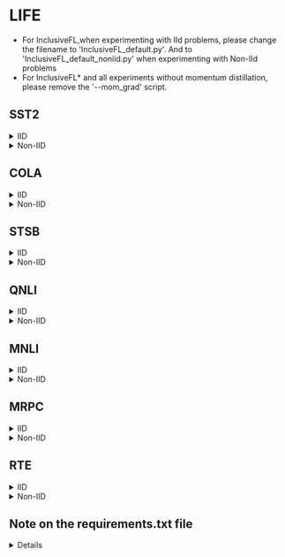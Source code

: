 # LIFE
- For InclusiveFL,when experimenting with IId problems, please change the filename to 'InclusiveFL_default.py'. And to 'InclusiveFL_default_noniid.py' when experimenting with Non-IId problems
- For InclusiveFL* and all experiments without momentum distillation, please remove the '--mom_grad' script.
## SST2
<details>
  <summary>IID </summary>
  <pre><code>python LIFE.py --model_name_or_path roberta-base --task_name sst2 --local_cls --local_one --local_pooler --mom_grad --mom_beta 0.2 --log_round 5 --portion 1 1 1 --pick_percentage 0.1 --rounds 100  --strategy split --leader_epoch 5 --num_users 1000 --seed 1762505000
  </code></pre>
  <p> The link to the results of the experiment: </p>
  <ul>
    <li><a href="./output_diff_datasets/LIFE_sst2_accuracy(9_9_9).csv">IID(1:1:1) result</a></li>
    <p> For IID(19:6:1) please modify '--group 19 6 1' </p>
    <li><a href="./output_diff_datasets/LIFE_sst2_accuracy(19_6_1).csv">IID(19:6:1) result</a></li>
  </ul>
</details>

<details>
  <summary>Non-IID</summary>
  <pre><code>python LIFE_noniid.py --model_name_or_path roberta-base --task_name sst2 --local_cls --local_one --local_pooler --mom_grad --mom_beta 0.2 --log_round 5 --portion 5 3 2 --pick_percentage 0.1 --rounds 100 --strategy split --sample_ratio 0.027 --leader_epoch 5 --num_users 1000 --manual_distribution --seed 1762505000
  </code></pre>
  <p> The link to the results of the experiment: </p>
  <ul>
    <li><a href="./output_diff_datasets/LIFE_sst2_accuracy_noniid.csv">Non-IID result</a></li>
  </ul>
</details>


## COLA
<details>
  <summary>IID </summary>
  <pre><code>python LIFE.py --model_name_or_path roberta-base --task_name cola --local_cls --local_one --local_pooler --mom_grad --mom_beta 0.2 --log_round 5 --portion 1 1 1 --group_proportions 0.33 0.33 0.33 --group 9 9 9 --pick_percentage 0.1 --rounds 100 --strategy split --sample_ratio 0.027 --leader_epoch 5 --num_users 100 --seed 3829044447
  </code></pre>
  <p> The link to the results of the experiment: </p>
  <ul>
    <li><a href="./output_diff_datasets/LIFE_cola_matthews_correlation(9_9_9).csv">IID(1:1:1) result</a></li>
    <p> For IID(19:6:1) please modify '--group 19 6 1' </p>
    <li><a href="./output_diff_datasets/LIFE_cola_matthews_correlation(19_6_1).csv">IID(19:6:1) result</a></li>
  </ul>
</details>

<details>
  <summary>Non-IID</summary>
  <pre><code>python LIFE_noiid.py --model_name_or_path roberta-base --task_name cola --local_cls --local_one --local_pooler --mom_grad --mom_beta 0.2 --log_round 5 --portion 5 3 2  --pick_percentage 0.1 --rounds 100 --strategy split --sample_ratio 0.027 --leader_epoch 5 --num_users 100 --manual_distribution --seed 3829044447
  </code></pre>
  <p> The link to the results of the experiment: </p>
  <ul>
    <li><a href="./output_diff_datasets/LIFE_cola_matthews_correlation_noniid.csv">Non-IID result</a></li>
  </ul>
</details>



## STSB
<details>
  <summary>IID</summary>
  <pre><code>python LIFE.py --model_name_or_path roberta-base --task_name stsb --local_cls --local_one --local_pooler --mom_grad --mom_beta 0.2 --log_round 5 --portion 1 1 1 --group 9 9 9 --group_proportions 0.33 0.33 0.33 --pick_percentage 0.1 --rounds 100 --strategy split --sample_ratio 0.27 --leader_epoch 5 --num_users 100
  </code></pre>
  <ul>
    <li><a href="./output_diff_datasets/LIFE_stsb_pearson(9_9_9).csv">IID(1:1:1) result (Pearson)</a></li>
    <li><a href="./output_diff_datasets/LIFE_stsb_spearmanr(9_9_9).csv">IID(1:1:1) result (Spearman)</a></li>
    <p> For IID(19:6:1) please modify '--group 19 6 1' </p>
    <li><a href="./output_diff_datasets/LIFE_stsb_pearson(19_6_1).csv">IID(19:6:1) result (Pearson)</a></li>
    <li><a href="./output_diff_datasets/LIFE_stsb_spearmanr(19_6_1).csv">IID(19:6:1) result (Spearman)</a></li>
  </ul>
</details>

<details>
  <summary>Non-IID</summary>
  <pre><code>python LIFE_noniid.py --model_name_or_path roberta-base --task_name stsb --local_cls --local_one --local_pooler --mom_grad --mom_beta 0.2 --log_round 5 --portion 1 1 1 --group 9 9 9 --group_proportions 0.2 0.3 0.5 --pick_percentage 0.1 --rounds 100 --strategy split --sample_ratio 0.27 --leader_epoch 5 --num_users 100 --manual_distribution
  </code></pre>
  <p> The link to the results of the experiment: </p>
  <ul>
    <li><a href="./output_diff_datasets/LIFE_stsb_pearson_noniid.csv">Non-IID result (Pearson)</a></li>
    <li><a href="./output_diff_datasets/LIFE_stsb_spearmanr_noniid.csv">Non-IID result (Spearman)</a></li>
  </ul>
</details>

## QNLI
<details>
  <summary>IID</summary>
  <pre><code>python LIFE.py --model_name_or_path roberta-base --task_name qnli --local_cls --local_one --local_pooler --mom_grad --mom_beta 0.2 --log_round 5 --portion 1 1 1 --pick_percentage 0.1 --rounds 100 --strategy split --sample_ratio 0.027 --leader_epoch 5 --num_users 1000 --seed 2512399976
  </code></pre>
  <p> The link to the results of the experiment: </p>
  <ul>
    <li><a href="./output_diff_datasets/LIFE_qnli_accuracy(9_9_9).csv">IID(1:1:1) result</a></li>
    <p> For IID(19:6:1) please modify '--group 19 6 1' </p>
    <li><a href="./output_diff_datasets/LIFE_qnli_accuracy(19_6_1).csv">IID(19:6:1) result</a></li>
  </ul>
</details>



<details>
  <summary>Non-IID</summary>
  <pre><code>python LIFE_noniid.py --model_name_or_path roberta-base --task_name qnli --local_cls --local_one --local_pooler --mom_grad --mom_beta 0.2 --log_round 5 --portion 5 3 2 --pick_percentage 0.1 --rounds 100 --strategy split --sample_ratio 0.027 --leader_epoch 5 --num_users 1000 --seed 2512399976 --manual_distribution
  </code></pre>
  <p> The link to the results of the experiment: </p>
  <ul>
    <li><a href="./output_diff_datasets/LIFE_qnli_accuracy_noniid.csv">Non-IID result</a></li>
  </ul>
</details>


## MNLI
<details>
  <summary>IID</summary>
  <pre><code>python LIFE.py --model_name_or_path roberta-base --task_name mnli --local_cls --local_one --local_pooler --mom_grad --mom_beta 0.2 --log_round 5 --portion 1 1 1 --pick_percentage 0.1 --rounds 100 --strategy split --sample_ratio 0.0027 --leader_epoch 5 --num_users 10000 --per_device_eval_batch_size 32 --per_device_train_batch_size 32 --seed 3301259171
  </code></pre>
  <p> The link to the results of the experiment: </p>
  <ul>
    <li><a href="./output_diff_datasets/LIFE_mnli_accuracy(9_9_9).csv">IID(1:1:1) result</a></li>
    <p> For IID(19:6:1) please modify '--group 19 6 1' </p>
    <li><a href="./output_diff_datasets/LIFE_mnli_accuracy(19_6_1).csv">IID(19:6:1) result</a></li>
  </ul>
</details>

<details>
  <summary>Non-IID</summary>
  <pre><code>python LIFE_noniid.py --model_name_or_path roberta-base --task_name mnli --local_cls --local_one --local_pooler --mom_grad --mom_beta 0.2 --log_round 5 --portion 5 3 2 --pick_percentage 0.1 --rounds 100 --strategy split --sample_ratio 0.0027 --leader_epoch 5 --num_users 10000 --per_device_eval_batch_size 32 --per_device_train_batch_size 32 --seed 3301259171 --manual_distribution
  </code></pre>
  <p> The link to the results of the experiment: </p>
  <ul>
    <li><a href="./output_diff_datasets/LIFE_mnli_accuracy_noniid.csv">Non-IID result</a></li>
  </ul>
</details>



## MRPC
<details>
  <summary>IID</summary>
  <pre><code>python LIFE.py --model_name_or_path roberta-base --task_name mrpc --local_cls --local_one --local_pooler --mom_grad --mom_beta 0.2 --log_round 5 --portion 1 1 1 --pick_percentage 0.1 --rounds 100 --strategy split --sample_ratio 0.27 --leader_epoch 5 --num_users 100 --seed 1046058099
  </code></pre>
  <p> The link to the results of the experiment: </p>
  <ul>
    <li><a href="./output_diff_datasets/LIFE_mrpc_accuracy(9_9_9).csv">IID(1:1:1) result</a></li>
    <p> For IID(19:6:1) please modify '--group 19 6 1' </p>
    <li><a href="./output_diff_datasets/LIFE_mrpc_accuracy(19_6_1).csv">IID(19:6:1) result</a></li>
  </ul>
</details>

<details>
  <summary>Non-IID</summary>
  <pre><code>python LIFE_noniid.py --model_name_or_path roberta-base --task_name mrpc --local_cls --local_one --local_pooler --mom_grad --mom_beta 0.2 --log_round 5 --portion 5 3 2 --pick_percentage 0.1 --rounds 100 --strategy split --sample_ratio 0.27 --leader_epoch 5 --num_users 100 --manual_distribution --seed 1046058099
  </code></pre>
  <p> The link to the results of the experiment: </p>
  <ul>
    <li><a href="./output_diff_datasets/LIFE_mrpc_accuracy_noniid.csv">Non-IID result</a></li>
  </ul>
</details>



## RTE
<details>
  <summary>IID</summary>
  <pre><code>python LIFE.py --model_name_or_path roberta-base --task_name rte --local_cls --local_one --local_pooler --mom_grad --mom_beta 0.2 --log_round 5 --portion 1 1 1 --pick_percentage 0.1 --rounds 100 --strategy split --sample_ratio 0.27 --leader_epoch 5 --num_users 100 --seed 1661086535
  </code></pre>
  <p> The link to the results of the experiment: </p>
  <ul>
    <li><a href="./output_diff_datasets/LIFE_rte_accuracy(9_9_9).csv">IID(1:1:1) result</a></li>
    <p> For IID(19:6:1) please modify '--group 19 6 1' </p>
    <li><a href="./output_diff_datasets/LIFE_rte_accuracy(19_6_1).csv">IID(19:6:1) result</a></li>
  </ul>
</details>

<details>
  <summary>Non-IID</summary>
  <pre><code>python LIFE_noniid.py --model_name_or_path roberta-base --task_name rte --local_cls --local_one --local_pooler --mom_grad --mom_beta 0.2 --log_round 5 --portion 5 3 2 --pick_percentage 0.1 --rounds 100 --strategy split --sample_ratio 0.27 --leader_epoch 5 --num_users 100 --manual_distribution  --seed 1661086535
  </code></pre>
  <p> The link to the results of the experiment: </p>
  <ul>
    <li><a href="./output_diff_datasets/LIFE_rte_accuracy_noniid.csv">Non-IID result</a></li>
  </ul>
</details>


## Note on the requirements.txt file
<details>
  The requirements.txt file is generated using Google Colab.
  The necessary libraries are as follows: argparse,logging,pandas,matplotlib,torch,datasets,tqdm,transformers,accelerate,huggingface_hub.
  If you are running experiments on Google Colab, you need to ensure that the 'accelerate' and 'datasets' libraries are installed. You can do this by running the following commands in a Colab cell '!pip install accelerate datasets'
  
</details>
